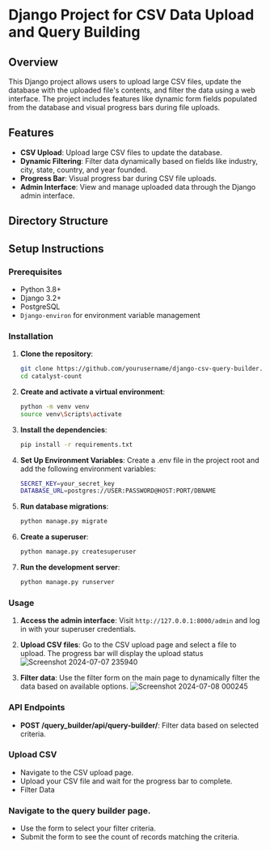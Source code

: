 # Django Project for CSV Data Upload and Query Building

## Overview

This Django project allows users to upload large CSV files, update the database with the uploaded file's contents, and filter the data using a web interface. The project includes features like dynamic form fields populated from the database and visual progress bars during file uploads.

## Features

- **CSV Upload**: Upload large CSV files to update the database.
- **Dynamic Filtering**: Filter data dynamically based on fields like industry, city, state, country, and year founded.
- **Progress Bar**: Visual progress bar during CSV file uploads.
- **Admin Interface**: View and manage uploaded data through the Django admin interface.

## Directory Structure


## Setup Instructions

### Prerequisites

- Python 3.8+
- Django 3.2+
- PostgreSQL
- `Django-environ` for environment variable management

### Installation

1. **Clone the repository**:
    ```sh
    git clone https://github.com/yourusername/django-csv-query-builder.git
    cd catalyst-count
    ```

2. **Create and activate a virtual environment**:
    ```sh
    python -m venv venv
    source venv\Scripts\activate
    ```

3. **Install the dependencies**:
    ```sh
    pip install -r requirements.txt
    ```

4. **Set Up Environment Variables**:
   Create a .env file in the project root and add the following environment variables:
    ```sh
    SECRET_KEY=your_secret_key
    DATABASE_URL=postgres://USER:PASSWORD@HOST:PORT/DBNAME
    ```

6. **Run database migrations**:
    ```sh
    python manage.py migrate
    ```

7. **Create a superuser**:
    ```sh
    python manage.py createsuperuser
    ```

8. **Run the development server**:
    ```sh
    python manage.py runserver
    ```

### Usage

1. **Access the admin interface**:
    Visit `http://127.0.0.1:8000/admin` and log in with your superuser credentials.

2. **Upload CSV files**:
    Go to the CSV upload page and select a file to upload. The progress bar will display the upload status
   ![Screenshot 2024-07-07 235940](https://github.com/imchiragsharma/catalyst-count/assets/42317113/666fba15-580e-4856-8881-4bc92f02760d)
   

4. **Filter data**:
    Use the filter form on the main page to dynamically filter the data based on available options.
   ![Screenshot 2024-07-08 000245](https://github.com/imchiragsharma/catalyst-count/assets/42317113/b864e380-10a7-4d6e-888b-e67ac608e5c1)
   
   

### API Endpoints
- **POST /query_builder/api/query-builder/**: Filter data based on selected criteria.

### Upload CSV
- Navigate to the CSV upload page.
- Upload your CSV file and wait for the progress bar to complete.
- Filter Data
   
### Navigate to the query builder page.
- Use the form to select your filter criteria.
- Submit the form to see the count of records matching the criteria.


